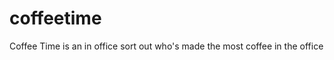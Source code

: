 coffeetime
==========

Coffee Time is an in office sort out who's made the most coffee in the office